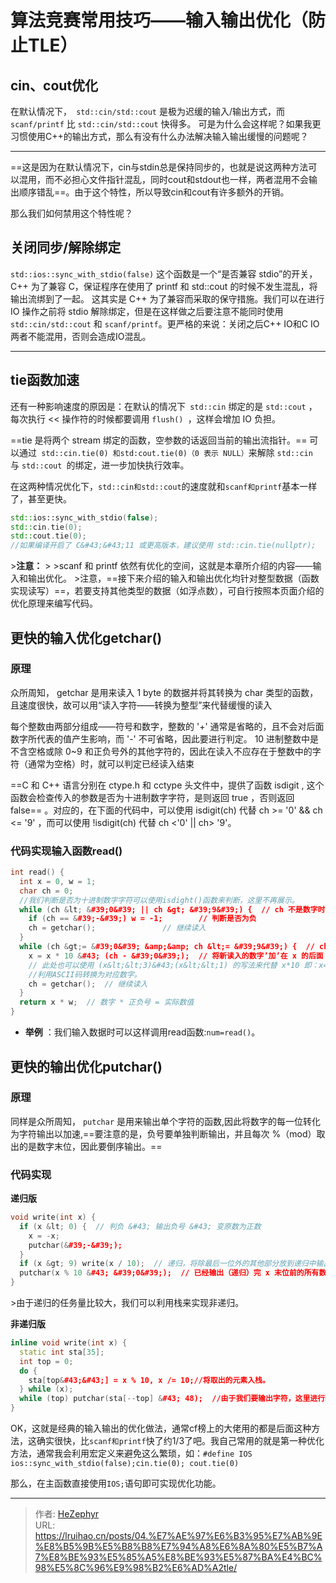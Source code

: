 # 算法竞赛常用技巧——输入输出优化（防止TLE）

## cin、cout优化

在默认情况下，` std::cin/std::cout` 是极为迟缓的输入/输出方式，而 `scanf/printf` 比 `std::cin/std::cout` 快得多。
可是为什么会这样呢？如果我更习惯使用C&#43;&#43;的输出方式，那么有没有什么办法解决输入输出缓慢的问题呢？

***

==这是因为在默认情况下，cin与stdin总是保持同步的，也就是说这两种方法可以混用，而不必担心文件指针混乱，同时cout和stdout也一样，两者混用不会输出顺序错乱==。由于这个特性，所以导致cin和cout有许多额外的开销。

那么我们如何禁用这个特性呢？

## 关闭同步/解除绑定

`std::ios::sync_with_stdio(false)`
这个函数是一个“是否兼容 stdio”的开关，C&#43;&#43; 为了兼容 C，保证程序在使用了 printf 和 std::cout 的时候不发生混乱，将输出流绑到了一起。
这其实是 C&#43;&#43; 为了兼容而采取的保守措施。我们可以在进行 IO 操作之前将 stdio 解除绑定，但是在这样做之后要注意不能同时使用 `std::cin/std::cout` 和 `scanf/printf`。更严格的来说：关闭之后C&#43;&#43; IO和C IO 两者不能混用，否则会造成IO混乱。

***

## tie函数加速

还有一种影响速度的原因是：在默认的情况下` std::cin` 绑定的是 `std::cout` ，每次执行 &lt;&lt; 操作符的时候都要调用 `flush() `，这样会增加 IO 负担。

==tie 是将两个 stream 绑定的函数，空参数的话返回当前的输出流指针。== 可以通过` std::cin.tie(0) 和std:cout.tie(0)（0 表示 NULL）`来解除 `std::cin `与 `std::cout `的绑定，进一步加快执行效率。


在这两种情况优化下，`std::cin和std::cout`的速度就和`scanf和printf`基本一样了，甚至更快。

```cpp
std::ios::sync_with_stdio(false);
std::cin.tie(0); 
std::cout.tie(0);
//如果编译开启了 C&#43;&#43;11 或更高版本，建议使用 std::cin.tie(nullptr);
```

&gt;**注意：** 
&gt;
&gt;scanf 和 printf 依然有优化的空间，这就是本章所介绍的内容——输入和输出优化。
&gt;注意，==接下来介绍的输入和输出优化均针对整型数据（函数实现读写）==，若要支持其他类型的数据（如浮点数），可自行按照本页面介绍的优化原理来编写代码。

## 更快的输入优化getchar()

### 原理

众所周知， getchar 是用来读入 1 byte 的数据并将其转换为 char 类型的函数，且速度很快，故可以用“读入字符——转换为整型”来代替缓慢的读入

每个整数由两部分组成——符号和数字，整数的 &#39;&#43;&#39; 通常是省略的，且不会对后面数字所代表的值产生影响，而 &#39;-&#39; 不可省略，因此要进行判定。
10 进制整数中是不含空格或除 0~9 和正负号外的其他字符的，因此在读入不应存在于整数中的字符（通常为空格）时，就可以判定已经读入结束

==C 和 C&#43;&#43; 语言分别在 ctype.h 和 cctype 头文件中，提供了函数 isdigit , 这个函数会检查传入的参数是否为十进制数字字符，是则返回 true ，否则返回 false== 。对应的，在下面的代码中，可以使用 isdigit(ch) 代替 ch &gt;= &#39;0&#39; &amp;&amp; ch &lt;= &#39;9&#39; ，而可以使用 !isdigit(ch) 代替 ch &lt;&#39;0&#39; || ch&gt; &#39;9&#39;。

### 代码实现输入函数read()

```cpp
int read() {
  int x = 0, w = 1;
  char ch = 0;
  //我们判断是否为十进制数字字符可以使用isdight()函数来判断，这里不再展示。
  while (ch &lt; &#39;0&#39; || ch &gt; &#39;9&#39;) {  // ch 不是数字时
    if (ch == &#39;-&#39;) w = -1;        // 判断是否为负
    ch = getchar();               // 继续读入
  }
  while (ch &gt;= &#39;0&#39; &amp;&amp; ch &lt;= &#39;9&#39;) {  // ch 是数字时，我们输入结束标志为空格或回车。
    x = x * 10 &#43; (ch - &#39;0&#39;);  // 将新读入的数字’加’在 x 的后面
    // 此处也可以使用 (x&lt;&lt;3)&#43;(x&lt;&lt;1) 的写法来代替 x*10 即：x=(x&lt;&lt;3)&#43;(x&lt;&lt;1)&#43;(ch-&#39;0&#39;);用位运算效率更高，这里相当于x*8&#43;x*2&#43;(ch-&#39;0&#39;);
    //利用ASCII码转换为对应数字。
    ch = getchar();  // 继续读入
  }
  return x * w;  // 数字 * 正负号 = 实际数值
}
```

* **举例** ：我们输入数据时可以这样调用read函数:`num=read()`。

## 更快的输出优化putchar()

### 原理

同样是众所周知， `putchar` 是用来输出单个字符的函数,因此将数字的每一位转化为字符输出以加速,==要注意的是，负号要单独判断输出，并且每次 %（mod）取出的是数字末位，因此要倒序输出。==

### 代码实现

**递归版**

```cpp
void write(int x) {
  if (x &lt; 0) {  // 判负 &#43; 输出负号 &#43; 变原数为正数
    x = -x;
    putchar(&#39;-&#39;);
  }
  if (x &gt; 9) write(x / 10);  // 递归，将除最后一位外的其他部分放到递归中输出
  putchar(x % 10 &#43; &#39;0&#39;);  // 已经输出（递归）完 x 末位前的所有数字，输出末位
}
```

&gt;由于递归的任务量比较大，我们可以利用栈来实现非递归。

**非递归版**

```cpp
inline void write(int x) {
  static int sta[35];
  int top = 0;
  do {
    sta[top&#43;&#43;] = x % 10, x /= 10;//将取出的元素入栈。
  } while (x);
  while (top) putchar(sta[--top] &#43; 48);  //由于我们要输出字符，这里进行转换： 48 是 &#39;0&#39;
}
```

OK，这就是经典的输入输出的优化做法，通常cf榜上的大佬用的都是后面这种方法，这确实很快，比`scanf和printf`快了约$1/3$了吧。我自己常用的就是第一种优化方法，通常我会利用宏定义来避免这么繁琐，如：`#define IOS ios::sync_with_stdio(false);cin.tie(0); cout.tie(0)`

那么，在主函数直接使用`IOS;`语句即可实现优化功能。

---

> 作者: [HeZephyr](https://github.com/HeZephyr)  
> URL: https://lruihao.cn/posts/04.%E7%AE%97%E6%B3%95%E7%AB%9E%E8%B5%9B%E5%B8%B8%E7%94%A8%E6%8A%80%E5%B7%A7%E8%BE%93%E5%85%A5%E8%BE%93%E5%87%BA%E4%BC%98%E5%8C%96%E9%98%B2%E6%AD%A2tle/  

